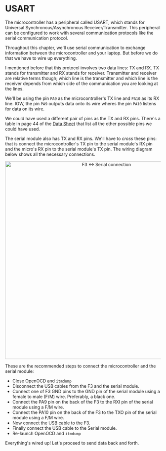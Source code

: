 # USART

The microcontroller has a peripheral called USART, which stands for Universal
Synchronous/Asynchronous Receiver/Transmitter. This peripheral can be configured to work with
several communication protocols like the serial communication protocol.

Throughout this chapter, we'll use serial communication to exchange information between the
microcontroller and your laptop. But before we do that we have to wire up everything.

I mentioned before that this protocol involves two data lines: TX and RX. TX stands for transmitter
and RX stands for receiver. Transmitter and receiver are relative terms though; which line is the
transmitter and which line is the receiver depends from which side of the communication you are
looking at the lines.

We'll be using the pin `PA9` as the microcontroller's TX line and `PA10` as its RX line. IOW, the
pin `PA9` outputs data onto its wire wheres the pin `PA10` listens for data on its wire.

We could have used a different pair of pins as the TX and RX pins. There's a table in page 44 of the
[Data Sheet] that list all the other possible pins we could have used.

[Data Sheet]: http://www.st.com/resource/en/datasheet/stm32f303vc.pdf

The serial module also has TX and RX pins. We'll have to *cross* these pins: that is connect the
microcontroller's TX pin to the serial module's RX pin and the micro's RX pin to the serial module's
TX pin. The wiring diagram below shows all the necessary connections.

<p align="center">
<img height=640 title="F3 <-> Serial connection" src="/assets/f3-serial.png">
</p>

These are the recommended steps to connect the microcontroller and the serial module:

- Close OpenOCD and `itmdump`
- Disconnect the USB cables from the F3 and the serial module.
- Connect one of F3 GND pins to the GND pin of the serial module using a female to male (F/M) wire.
  Preferably, a black one.
- Connect the PA9 pin on the back of the F3 to the RXI pin of the serial module using a F/M wire.
- Connect the PA10 pin on the back of the F3 to the TXO pin of the serial module using a F/M wire.
- Now connect the USB cable to the F3.
- Finally connect the USB cable to the Serial module.
- Re-launch OpenOCD and `itmdump`

Everything's wired up! Let's proceed to send data back and forth.
